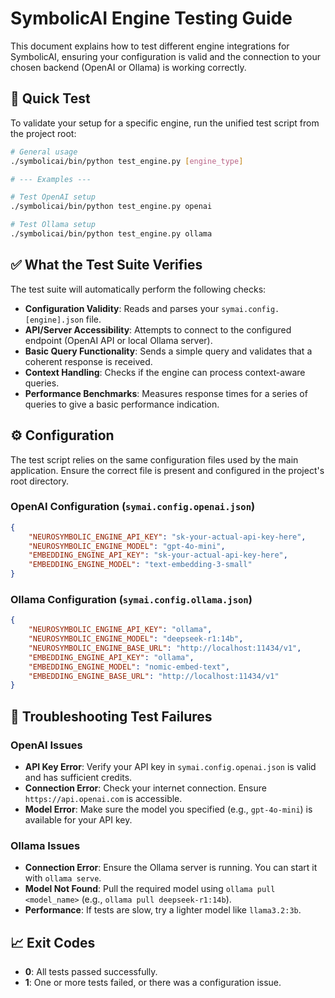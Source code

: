 # SymbolicAI Engine Testing Guide

This document explains how to test different engine integrations for SymbolicAI, ensuring your configuration is valid and the connection to your chosen backend (OpenAI or Ollama) is working correctly.

## 🚀 Quick Test

To validate your setup for a specific engine, run the unified test script from the project root:

```bash
# General usage
./symbolicai/bin/python test_engine.py [engine_type]

# --- Examples ---

# Test OpenAI setup
./symbolicai/bin/python test_engine.py openai

# Test Ollama setup
./symbolicai/bin/python test_engine.py ollama
```

## ✅ What the Test Suite Verifies

The test suite will automatically perform the following checks:

-   **Configuration Validity**: Reads and parses your `symai.config.[engine].json` file.
-   **API/Server Accessibility**: Attempts to connect to the configured endpoint (OpenAI API or local Ollama server).
-   **Basic Query Functionality**: Sends a simple query and validates that a coherent response is received.
-   **Context Handling**: Checks if the engine can process context-aware queries.
-   **Performance Benchmarks**: Measures response times for a series of queries to give a basic performance indication.

## ⚙️ Configuration

The test script relies on the same configuration files used by the main application. Ensure the correct file is present and configured in the project's root directory.

### OpenAI Configuration (`symai.config.openai.json`)

```json
{
    "NEUROSYMBOLIC_ENGINE_API_KEY": "sk-your-actual-api-key-here",
    "NEUROSYMBOLIC_ENGINE_MODEL": "gpt-4o-mini",
    "EMBEDDING_ENGINE_API_KEY": "sk-your-actual-api-key-here",
    "EMBEDDING_ENGINE_MODEL": "text-embedding-3-small"
}
```

### Ollama Configuration (`symai.config.ollama.json`)

```json
{
    "NEUROSYMBOLIC_ENGINE_API_KEY": "ollama",
    "NEUROSYMBOLIC_ENGINE_MODEL": "deepseek-r1:14b",
    "NEUROSYMBOLIC_ENGINE_BASE_URL": "http://localhost:11434/v1",
    "EMBEDDING_ENGINE_API_KEY": "ollama",
    "EMBEDDING_ENGINE_MODEL": "nomic-embed-text",
    "EMBEDDING_ENGINE_BASE_URL": "http://localhost:11434/v1"
}
```

## 🐛 Troubleshooting Test Failures

### OpenAI Issues

-   **API Key Error**: Verify your API key in `symai.config.openai.json` is valid and has sufficient credits.
-   **Connection Error**: Check your internet connection. Ensure `https://api.openai.com` is accessible.
-   **Model Error**: Make sure the model you specified (e.g., `gpt-4o-mini`) is available for your API key.

### Ollama Issues

-   **Connection Error**: Ensure the Ollama server is running. You can start it with `ollama serve`.
-   **Model Not Found**: Pull the required model using `ollama pull <model_name>` (e.g., `ollama pull deepseek-r1:14b`).
-   **Performance**: If tests are slow, try a lighter model like `llama3.2:3b`.

## 📈 Exit Codes

-   **0**: All tests passed successfully.
-   **1**: One or more tests failed, or there was a configuration issue.
